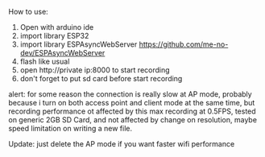 How to use:
1. Open with arduino ide
2. import library ESP32
3. import library ESPAsyncWebServer https://github.com/me-no-dev/ESPAsyncWebServer
4. flash like usual
5. open http://private ip:8000 to start recording
6. don't forget to put sd card before start recording

alert: for some reason the connection is really slow at AP mode, probably because i turn on both access point and client mode at the same time, but recording performance ot affected by this
max recording at 0.5FPS, tested on generic 2GB SD Card, and not affected by change on resolution, maybe speed limitation on writing a new file.

Update: just delete the AP mode if you want faster wifi performance
